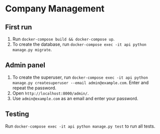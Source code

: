 # Company Management

## First run

1. Run `docker-compose build && docker-compose up`.
2. To create the database, run `docker-compose exec -it api python manage.py migrate`.

## Admin panel

1. To create the superuser, run `docker-compose exec -it api python manage.py createsuperuser --email admin@example.com`. Enter and repeat the password.
2. Open `http://localhost:8000/admin/`.
3. Use `admin@example.com` as an email and enter your password.


## Testing

Run `docker-compose exec -it api python manage.py test` to run all tests.
